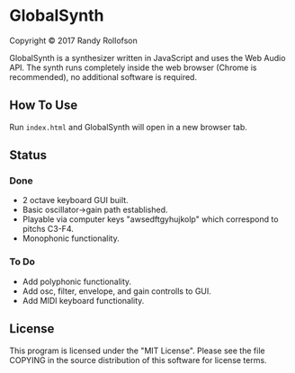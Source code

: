 # GlobalSynth
Copyright © 2017 Randy Rollofson

GlobalSynth is a synthesizer written in JavaScript and uses the Web Audio API. The synth runs completely inside the web browser (Chrome is recommended), no additional software is required. 

## How To Use
Run `index.html` and GlobalSynth will open in a new browser tab.

## Status
### Done
* 2 octave keyboard GUI built.
* Basic oscillator->gain path established.
* Playable via computer keys "awsedftgyhujkolp" which correspond to pitchs C3-F4.
* Monophonic functionality.
### To Do
* Add polyphonic functionality.
* Add osc, filter, envelope, and gain controlls to GUI.
* Add MIDI keyboard functionality.

## License
This program is licensed under the "MIT License". Please see the file COPYING in the source distribution of this software for license terms.
